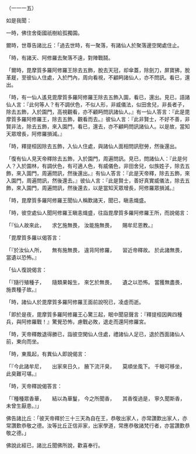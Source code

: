 （一一一五）

如是我聞：

一時，佛住舍衛國祇樹給孤獨園。

爾時，世尊告諸比丘：「過去世時，有一聚落，有諸仙人於聚落邊空閑處住止。

「時，有諸天、阿修羅去聚落不遠，對陣戰鬪。

「爾時，毘摩質多羅阿修羅王除去五飾，脫去天冠，却傘蓋，除劍刀，屏寶拂，脫革屣，至彼仙人住處，入於門內，周向看視，不顧眄諸仙人，亦不問訊。看已，還出。

「時，有一仙人遙見毘摩質多羅阿修羅王除去五飾入園，看已，還出。見已，語諸仙人言：『此何等人？有不調伏色，不似人形，非威儀法，似田舍兒，非長者子，除去五飾，入於園門，高視觀看，亦不顧眄問訊諸仙人。』有一仙人答言：『此是毘摩質多羅阿修羅王，除去五飾，觀看而去。』彼仙人言：『此非賢士，不好不善，非賢非法，除去五飾，來入園門，看已，還去，亦不顧眄問訊諸仙人。以是故，當知天眾增長，阿修羅損減。』

「時，釋提桓因除去五飾，入仙人住處，與諸仙人面相問訊慰勞，然後還出。

「復有仙人見天帝釋除去五飾，入於園門，周遍問訊。見已，問諸仙人：『此是何人？入於園林，有調伏色，有可適人色，有威儀色，非田舍兒，似族姓子，除去五飾，來入園門，周遍問訊，然後還出。』有仙人答言：『此是天帝釋，除去五飾，來入園門，周遍問訊，然後還去。』彼仙人言：『此是賢士，善好真實威儀法，除去五飾，來入園門，周遍問訊，然後還去，以是當知天眾增長，阿修羅眾損減。』

「時，毘摩質多羅阿修羅王聞仙人稱歎諸天，聞已，瞋恚熾盛。

「時，彼空處仙人聞阿修羅王瞋恚熾盛，往詣毘摩質多羅阿修羅王所，而說偈言：

「『仙人故來此，　　求乞施無畏，
汝能施無畏，　　賜牟尼恩教。』

「毘摩質多羅以偈答言：

「『於汝仙人所，　　無有施無畏，
違背阿修羅，　　習近帝釋故。
於此諸無畏，　　當遺以恐怖。』

「仙人復說偈言：

「『隨行殖種子，　　隨類果報生，
來乞於無畏，　　遺之以恐怖。
當獲無盡畏，　　施畏種子故。』

「時，諸仙人於毘摩質多羅阿修羅王面前說呪已，凌虛而逝。

「即於是夜，毘摩質多羅阿修羅王心驚三起，眠中聞惡聲言：『釋提桓因興四種兵，與阿修羅戰！』驚覺恐怖，慮戰必敗，退走而還阿修羅宮。

「時，天帝釋敵退得勝已，詣彼空閑仙人住處，禮諸仙人足已，退於西面諸仙人前，東向而坐。

「時，東風起，有異仙人即說偈言：

「『今此諸牟尼，　　出家來日久，
腋下流汗臭，　　莫順坐風下。
千眼可移坐，　　此臭難可堪。』

「時，天帝釋說偈答言：

「『種種眾香華，　　結以為華鬘，
今之所聞香，　　其香復過是，
寧久聞斯香，　　未曾生厭患。』」

佛告諸比丘：「彼天帝釋於三十三天為自在王，恭敬出家人，亦常讚歎出家人，亦常讚歎恭敬之德。汝等比丘正信非家，出家學道，常應恭敬諸梵行者，亦當讚歎恭敬之德。」

佛說此經已，諸比丘聞佛所說，歡喜奉行。





